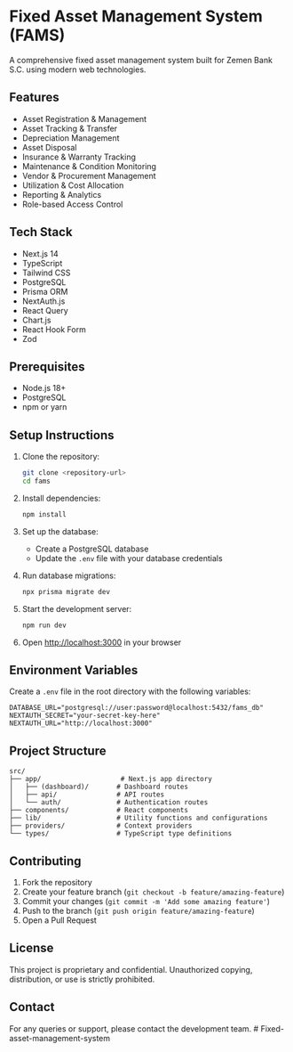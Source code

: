# Fixed Asset Management System (FAMS)

A comprehensive fixed asset management system built for Zemen Bank S.C. using modern web technologies.

## Features

- Asset Registration & Management
- Asset Tracking & Transfer
- Depreciation Management
- Asset Disposal
- Insurance & Warranty Tracking
- Maintenance & Condition Monitoring
- Vendor & Procurement Management
- Utilization & Cost Allocation
- Reporting & Analytics
- Role-based Access Control

## Tech Stack

- Next.js 14
- TypeScript
- Tailwind CSS
- PostgreSQL
- Prisma ORM
- NextAuth.js
- React Query
- Chart.js
- React Hook Form
- Zod

## Prerequisites

- Node.js 18+
- PostgreSQL
- npm or yarn

## Setup Instructions

1. Clone the repository:
   ```bash
   git clone <repository-url>
   cd fams
   ```

2. Install dependencies:
   ```bash
   npm install
   ```

3. Set up the database:
   - Create a PostgreSQL database
   - Update the `.env` file with your database credentials

4. Run database migrations:
   ```bash
   npx prisma migrate dev
   ```

5. Start the development server:
   ```bash
   npm run dev
   ```

6. Open [http://localhost:3000](http://localhost:3000) in your browser

## Environment Variables

Create a `.env` file in the root directory with the following variables:

```env
DATABASE_URL="postgresql://user:password@localhost:5432/fams_db"
NEXTAUTH_SECRET="your-secret-key-here"
NEXTAUTH_URL="http://localhost:3000"
```

## Project Structure

```
src/
├── app/                    # Next.js app directory
│   ├── (dashboard)/       # Dashboard routes
│   ├── api/               # API routes
│   └── auth/              # Authentication routes
├── components/            # React components
├── lib/                   # Utility functions and configurations
├── providers/             # Context providers
└── types/                 # TypeScript type definitions
```

## Contributing

1. Fork the repository
2. Create your feature branch (`git checkout -b feature/amazing-feature`)
3. Commit your changes (`git commit -m 'Add some amazing feature'`)
4. Push to the branch (`git push origin feature/amazing-feature`)
5. Open a Pull Request

## License

This project is proprietary and confidential. Unauthorized copying, distribution, or use is strictly prohibited.

## Contact

For any queries or support, please contact the development team. #   F i x e d - a s s e t - m a n a g e m e n t - s y s t e m  
 